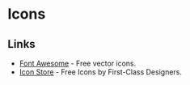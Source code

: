 # Icons
## Links
- [Font Awesome](https://fontawesome.com/) - Free vector icons.
- [Icon Store](https://iconstore.co) - Free Icons by First-Class Designers.